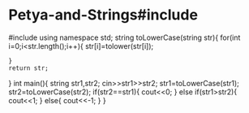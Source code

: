 # Petya-and-Strings#include<iostream>
#include<string>
using namespace std;
string toLowerCase(string str){
    for(int i=0;i<str.length();i++){
       str[i]=tolower(str[i]); 
       
    }
    return str;
}
int main(){
    string str1,str2;
    cin>>str1>>str2;
    str1=toLowerCase(str1);
    str2=toLowerCase(str2);
    if(str2==str1){
        cout<<0;
    }
    else if(str1>str2){
        cout<<1;
    }
    else{
        cout<<-1;
    }
}
